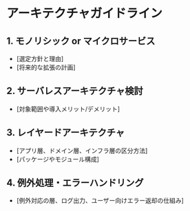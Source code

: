 # アーキテクチャガイドライン

## 1. モノリシック or マイクロサービス
- [選定方針と理由]
- [将来的な拡張の計画]

## 2. サーバレスアーキテクチャ検討
- [対象範囲や導入メリット/デメリット]

## 3. レイヤードアーキテクチャ
- [アプリ層、ドメイン層、インフラ層の区分方法]
- [パッケージやモジュール構成]

## 4. 例外処理・エラーハンドリング
- [例外対応の層、ログ出力、ユーザー向けエラー返却の仕組み]